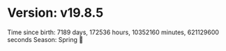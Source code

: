 # Version: v19.8.5
Time since birth: 7189 days, 172536 hours, 10352160 minutes, 621129600 seconds
Season: Spring 🌸
